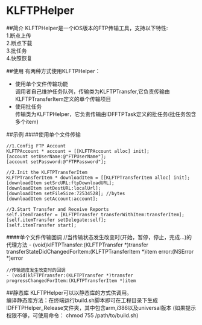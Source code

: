 KLFTPHelper
===========

##简介
KLFTPHelper是一个iOS版本的FTP传输工具，支持以下特性:<br>
1.断点上传<br>
2.断点下载<br>
3.批任务<br>
4.快照恢复<br>

##使用
有两种方式使用KLFTPHelper：<br>
* 使用单个文件传输功能<br>
调用者自己维护任务队列，传输类为KLFTPTransfer,它负责传输由KLFTPTransferItem定义的单个传输项目<br>
* 使用批任务<br>
传输类为KLFTPHelper，它负责传输由IDFFTPTask定义的批任务(批任务包含多个item)

##示例
####使用单个文件传输

    //1.Config FTP Account
    KLFTPAccount * account = [[KLFTPAccount alloc] init];
    [account setUserName:@"FTPUserName"];
    [account setPassword:@"FTPPassword"];

    //2.Init the KLFTPTransferItem    
    KLFTPTransferItem * downloadItem = [[KLFTPTransferItem alloc] init];
    [downloadItem setSrcURL:ftpDownloadURL];
    [downloadItem setDestURL:localUrl];
    [downloadItem setFileSize:72534528]; //bytes
    [downloadItem setAccount:account];
    
    //3.Start Transfer and Receive Reports
    self.itemTransfer = [KLFTPTransfer transferWithItem:transferItem];
    [self.itemTransfer setDelegate:self];
    [self.itemTransfer start];
    
####单个文件传输回调
    //当传输状态发生改变时(开始，暂停，停止，完成...)的代理方法
    - (void)klFTPTransfer:(KLFTPTransfer *)transfer transferStateDidChangedForItem:(KLFTPTransferItem *)item error:(NSError *)error

    //传输进度发生改变时的回调
    - (void)klFTPTransfer:(KLFTPTransfer *)transfer progressChangedForItem:(KLFTPTransferItem *)item

##静态库
KLFTPHelper可以以静态库的方式供调用。<br>
编译静态库方法：在终端运行build.sh脚本即可在工程目录下生成IDFFTPHelper_Release文件夹，其中包含arm,i386以及universal版本
(如果提示权限不够，可使用命令： chmod 755 /path/to/build.sh)
